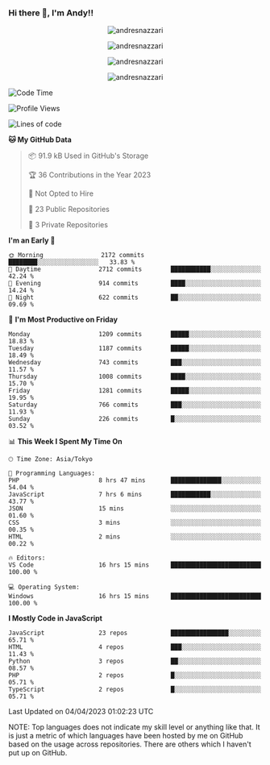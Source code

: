 ### Hi there 👋, I'm Andy!!

<p align="center" >
  <img src="https://github-profile-trophy.vercel.app/?username=AndresNazzari&theme=dracula&column=-1" alt="andresnazzari"/>
</p>

<p align="center">
  <img  src="https://github-readme-stats.vercel.app/api?username=AndresNazzari&count_private=true&show_icons=true&theme=dracula" alt="andresnazzari"/>
</p>
<p align="center">
  <img  src="https://github-readme-stats.vercel.app/api/top-langs/?username=AndresNazzari&layout=compact" alt="andresnazzari"/>
</p>
<p align="center" >
  <img src="https://github-readme-stats.vercel.app/api/wakatime?username=AndresNazzari" alt="andresnazzari"/>
</p>

<!--START_SECTION:waka-->
![Code Time](http://img.shields.io/badge/Code%20Time-411%20hrs%2042%20mins-blue)

![Profile Views](http://img.shields.io/badge/Profile%20Views-0-blue)

![Lines of code](https://img.shields.io/badge/From%20Hello%20World%20I%27ve%20Written-6.0%20million%20lines%20of%20code-blue)

**🐱 My GitHub Data** 

> 📦 91.9 kB Used in GitHub's Storage 
 > 
> 🏆 36 Contributions in the Year 2023
 > 
> 🚫 Not Opted to Hire
 > 
> 📜 23 Public Repositories 
 > 
> 🔑 3 Private Repositories 
 > 
**I'm an Early 🐤** 

```text
🌞 Morning                2172 commits        ████████░░░░░░░░░░░░░░░░░   33.83 % 
🌆 Daytime                2712 commits        ███████████░░░░░░░░░░░░░░   42.24 % 
🌃 Evening                914 commits         ████░░░░░░░░░░░░░░░░░░░░░   14.24 % 
🌙 Night                  622 commits         ██░░░░░░░░░░░░░░░░░░░░░░░   09.69 % 
```
📅 **I'm Most Productive on Friday** 

```text
Monday                   1209 commits        █████░░░░░░░░░░░░░░░░░░░░   18.83 % 
Tuesday                  1187 commits        █████░░░░░░░░░░░░░░░░░░░░   18.49 % 
Wednesday                743 commits         ███░░░░░░░░░░░░░░░░░░░░░░   11.57 % 
Thursday                 1008 commits        ████░░░░░░░░░░░░░░░░░░░░░   15.70 % 
Friday                   1281 commits        █████░░░░░░░░░░░░░░░░░░░░   19.95 % 
Saturday                 766 commits         ███░░░░░░░░░░░░░░░░░░░░░░   11.93 % 
Sunday                   226 commits         █░░░░░░░░░░░░░░░░░░░░░░░░   03.52 % 
```


📊 **This Week I Spent My Time On** 

```text
🕑︎ Time Zone: Asia/Tokyo

💬 Programming Languages: 
PHP                      8 hrs 47 mins       ██████████████░░░░░░░░░░░   54.04 % 
JavaScript               7 hrs 6 mins        ███████████░░░░░░░░░░░░░░   43.77 % 
JSON                     15 mins             ░░░░░░░░░░░░░░░░░░░░░░░░░   01.60 % 
CSS                      3 mins              ░░░░░░░░░░░░░░░░░░░░░░░░░   00.35 % 
HTML                     2 mins              ░░░░░░░░░░░░░░░░░░░░░░░░░   00.22 % 

🔥 Editors: 
VS Code                  16 hrs 15 mins      █████████████████████████   100.00 % 

💻 Operating System: 
Windows                  16 hrs 15 mins      █████████████████████████   100.00 % 
```

**I Mostly Code in JavaScript** 

```text
JavaScript               23 repos            ████████████████░░░░░░░░░   65.71 % 
HTML                     4 repos             ███░░░░░░░░░░░░░░░░░░░░░░   11.43 % 
Python                   3 repos             ██░░░░░░░░░░░░░░░░░░░░░░░   08.57 % 
PHP                      2 repos             █░░░░░░░░░░░░░░░░░░░░░░░░   05.71 % 
TypeScript               2 repos             █░░░░░░░░░░░░░░░░░░░░░░░░   05.71 % 
```




 Last Updated on 04/04/2023 01:02:23 UTC
<!--END_SECTION:waka-->

NOTE: Top languages does not indicate my skill level or anything like that. It is just a metric of which languages have been hosted by me on GitHub based on the usage across repositories. There are others which I haven't put up on GitHub.

<!-- Here are some ideas to get you started:

-   🔭 I’m currently working on ...
-   🌱 I’m currently learning ...
-   👯 I’m looking to collaborate on ...
-   🤔 I’m looking for help with ...
-   💬 Ask me about ...
-   📫 How to reach me: ...
-   😄 Pronouns: ...
-   ⚡ Fun fact: ... -->

